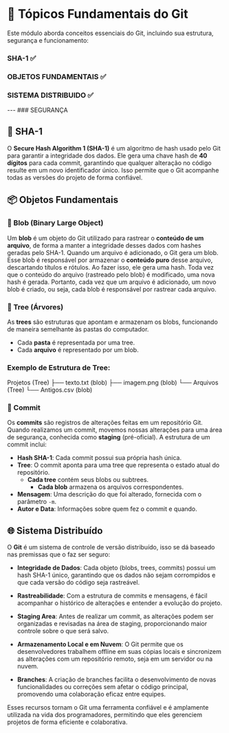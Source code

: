 # 📌 Tópicos Fundamentais do Git  

Este módulo aborda conceitos essenciais do Git, incluindo sua estrutura, segurança e funcionamento:

### SHA-1 ✅
### OBJETOS FUNDAMENTAIS ✅
### SISTEMA DISTRIBUIDO ✅
--- ### SEGURANÇA 

## 🔹 SHA-1  
O **Secure Hash Algorithm 1 (SHA-1)** é um algoritmo de hash usado pelo Git para garantir a integridade dos dados. 
Ele gera uma chave hash de **40 dígitos** para cada commit, garantindo que qualquer alteração no código resulte em um novo identificador único. 
Isso permite que o Git acompanhe todas as versões do projeto de forma confiável.  


##  📦 Objetos Fundamentais  


### 📁 Blob (Binary Large Object)
Um **blob** é um objeto do Git utilizado para rastrear o **conteúdo de um arquivo**, de forma a manter a integridade desses dados com hashes geradas pelo SHA-1. Quando um arquivo é adicionado, o Git gera um blob. Esse blob é responsável por armazenar o **conteúdo puro** desse arquivo, descartando títulos e rótulos. Ao fazer isso, ele gera uma hash. Toda vez que o conteúdo do arquivo (rastreado pelo blob) é modificado, uma nova hash é gerada. Portanto, cada vez que um arquivo é adicionado, um novo blob é criado, ou seja, cada blob é responsável por rastrear cada arquivo.


### 🌳 Tree (Árvores)
As **trees** são estruturas que apontam e armazenam os blobs, funcionando de maneira semelhante às pastas do computador.

- Cada **pasta** é representada por uma tree.
- Cada **arquivo** é representado por um blob.

### Exemplo de Estrutura de Tree:

Projetos (Tree) 
├── texto.txt (blob) 
├── imagem.png (blob) 
	└── Arquivos (Tree)
	   └── Antigos.csv (blob)


### 📅 Commit
Os **commits** são registros de alterações feitas em um repositório Git. Quando realizamos um commit, movemos nossas alterações para uma área de segurança, conhecida como **staging** (pré-oficial). A estrutura de um commit inclui:

- **Hash SHA-1**: Cada commit possui sua própria hash única.
- **Tree**: O commit aponta para uma tree que representa o estado atual do repositório.
  - **Cada tree** contém seus blobs ou subtrees.
    - **Cada blob** armazena os arquivos correspondentes.
- **Mensagem**: Uma descrição do que foi alterado, fornecida com o parâmetro `-m`.
- **Autor e Data**: Informações sobre quem fez o commit e quando.



## 🌐 Sistema Distribuído
O **Git** é um sistema de controle de versão distribuído, isso se dá baseado nas premissas que o faz ser seguro:

- **Integridade de Dados**: Cada objeto (blobs, trees, commits) possui um hash SHA-1 único, garantindo que os dados não sejam corrompidos e que cada versão do código seja rastreável.
  
- **Rastreabilidade**: Com a estrutura de commits e mensagens, é fácil acompanhar o histórico de alterações e entender a evolução do projeto.

- **Staging Area**: Antes de realizar um commit, as alterações podem ser organizadas e revisadas na área de staging, proporcionando maior controle sobre o que será salvo.

- **Armazenamento Local e em Nuvem**: O Git permite que os desenvolvedores trabalhem offline em suas cópias locais e sincronizem as alterações com um repositório remoto, seja em um servidor ou na nuvem.

- **Branches**: A criação de branches facilita o desenvolvimento de novas funcionalidades ou correções sem afetar o código principal, promovendo uma colaboração eficaz entre equipes.

Esses recursos tornam o Git uma ferramenta confiável e é amplamente utilizada na vida dos programadores, permitindo que eles gerenciem projetos de forma eficiente e colaborativa.








